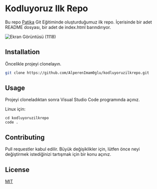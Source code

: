 # Kodluyoruz Ilk Repo

Bu repo [Patika](https://app.patika.dev/courses/git) Git Eğitiminde oluşturduğumuz ilk repo. İçerisinde bir adet README dosyası, bir adet de index.html barındırıyor.

![Ekran Görüntüsü (1118)](https://user-images.githubusercontent.com/86842336/167028662-0542d6fd-bb66-413a-8954-b51d961eb52c.png)


## Installation

Öncelikle projeyi clonelayın.

```bash
git clone https://github.com/AlperenImam0glu/kodluyoruzilkrepo.git
```

## Usage

Projeyi cloneladıktan sonra Visual Studio Code programında açınız.

Linux için:
```linux
cd kodluyoruzilkrepo
code .
```

## Contributing
Pull requestler kabul edilir. Büyük değişiklikler için, lütfen önce neyi değiştirmek istediğinizi tartışmak için bir konu açınız.


## License
[MIT](https://choosealicense.com/licenses/mit/)